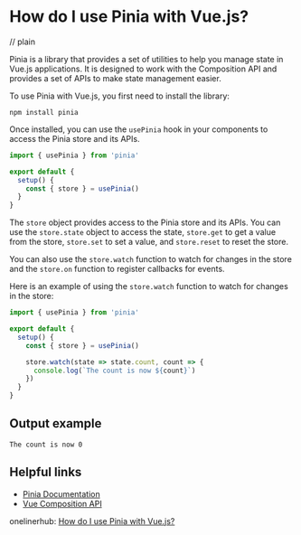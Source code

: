 # How do I use Pinia with Vue.js?
// plain

Pinia is a library that provides a set of utilities to help you manage state in Vue.js applications. It is designed to work with the Composition API and provides a set of APIs to make state management easier.

To use Pinia with Vue.js, you first need to install the library:

```
npm install pinia
```

Once installed, you can use the `usePinia` hook in your components to access the Pinia store and its APIs.

```js
import { usePinia } from 'pinia'

export default {
  setup() {
    const { store } = usePinia()
  }
}
```

The `store` object provides access to the Pinia store and its APIs. You can use the `store.state` object to access the state, `store.get` to get a value from the store, `store.set` to set a value, and `store.reset` to reset the store.

You can also use the `store.watch` function to watch for changes in the store and the `store.on` function to register callbacks for events.

Here is an example of using the `store.watch` function to watch for changes in the store:

```js
import { usePinia } from 'pinia'

export default {
  setup() {
    const { store } = usePinia()

    store.watch(state => state.count, count => {
      console.log(`The count is now ${count}`)
    })
  }
}
```

## Output example


```
The count is now 0
```

## Helpful links

- [Pinia Documentation](https://pinia.netlify.app/)
- [Vue Composition API](https://composition-api.vuejs.org/)

onelinerhub: [How do I use Pinia with Vue.js?](https://onelinerhub.com/vue.js/how-do-i-use-pinia-with-vue-js)